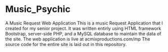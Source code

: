 # Music_Psychic
A Music Request Web Application
This is a music Request Application that I created for my senior project. It was written entirly using HTML framework Bootstrap, server-side PHP, and a MySQL database to maintain the data of the site.
The web application is live at acmixproductions.com/mp
The source code for the entire site is laid out in this repository.
